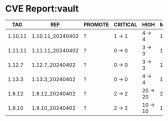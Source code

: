 # CVE Report:vault
|   TAG   |       REF        | PROMOTE | CRITICAL |   HIGH   |  MEDIUM  |  LOW   | UNKNOWN |
|---------|------------------|---------|----------|----------|----------|--------|---------|
| 1.10.11 | 1.10.11_20240402 | ?       | 1 -> 1   | 4 -> 4   | 12 -> 12 | 2 -> 2 | 0 -> 0  |
| 1.11.11 | 1.11.11_20240402 | ?       | 0 -> 0   | 3 -> 3   | 12 -> 12 | 1 -> 1 | 0 -> 0  |
| 1.12.7  | 1.12.7_20240402  | ?       | 0 -> 0   | 3 -> 3   | 12 -> 12 | 1 -> 1 | 0 -> 0  |
| 1.13.3  | 1.13.3_20240402  | ?       | 0 -> 0   | 4 -> 4   | 15 -> 15 | 1 -> 1 | 0 -> 0  |
| 1.8.12  | 1.8.12_20240402  | ?       | 2 -> 2   | 20 -> 20 | 20 -> 20 | 3 -> 3 | 0 -> 0  |
| 1.9.10  | 1.9.10_20240402  | ?       | 2 -> 2   | 10 -> 10 | 15 -> 15 | 2 -> 2 | 0 -> 0  |
